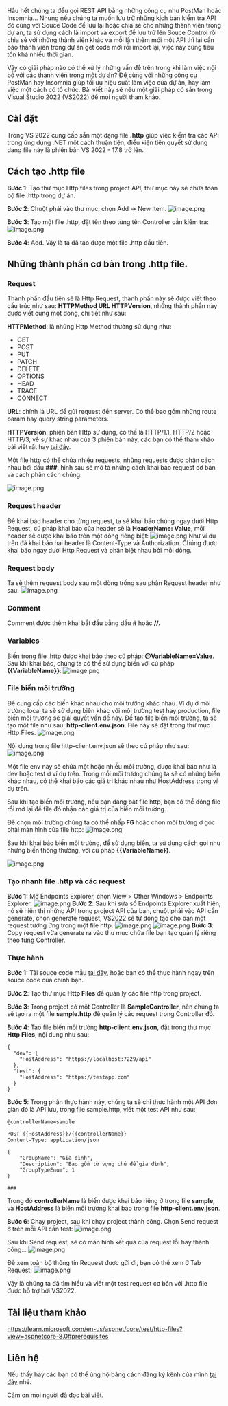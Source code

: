 Hầu hết chúng ta đều gọi REST API bằng những công cụ như PostMan hoặc Insomnia... 
Nhưng nếu chúng ta muốn lưu trữ những kịch bản kiểm tra API đó cùng với Souce Code để lưu lại hoặc chia sẻ cho những thành viên trong dự án, ta sử dụng cách là import và export để lưu trữ lên Souce Control rồi chia sẻ với những thành viên khác và mỗi lần thêm mới một API thì lại cần báo thành viên trong dự án get code mới rồi import lại, việc này cũng tiêu tốn khá nhiều thời gian.

Vậy có giải pháp nào có thể xử lý những vấn đề trên trong khi làm việc nội bộ với các thành viên trong một dự án? Để cùng với những công cụ PostMan hay  Insomnia giúp tối ưu hiệu suất làm việc của dự án, hay làm việc một cách có tổ chức. Bài viết này sẽ nêu một giải pháp có sẵn trong Visual Studio 2022 (VS2022) để mọi người tham khảo.

## Cài đặt

Trong VS 2022 cung cấp sẵn một dạng file **.http** giúp việc kiểm tra các API trong ứng dụng .NET một cách thuận tiện, điều kiện tiên quyết sử dụng dạng file này là phiên bản VS 2022 - 17.8 trở lên.

## Cách tạo .http file
**Bước 1**: Tạo thư mục Http files trong project API, thư mục này sẽ chứa toàn bộ file .http trong dự án.

**Bước 2**: Chuột phải vào thư mục, chọn Add -> New Item.
![image.png](https://images.viblo.asia/49e51235-6f5e-4b59-b93a-f57be6b860fd.png)

**Bước 3**: Tạo một file .http, đặt tên theo từng tên Controller cần kiểm tra:
![image.png](https://images.viblo.asia/e17f1ad0-52cd-4b17-b49e-e43534fb1870.png)

**Bước 4**: Add. Vậy là ta đã tạo được một file .http đầu tiên.

## Những thành phần cơ bản trong .http file.
### Request
Thành phần đầu tiên sẽ là Http Request, thành phần này sẽ được viết theo cấu trúc như sau:
**HTTPMethod URL HTTPVersion**, những thành phần này được viết cùng một dòng, chi tiết như sau:

**HTTPMethod**: là những Http Method thường sử dụng như:
* GET
* POST
* PUT
* PATCH
* DELETE
* OPTIONS
* HEAD
* TRACE
* CONNECT

**URL**: chính là URL để gửi request đến server. Có thể bao gồm những route param hay query string parameters.

**HTTPVersion**: phiên bản Http sử dụng, có thể là HTTP/1.1, HTTP/2 hoặc HTTP/3, về sự khác nhau của 3 phiên bản này, các bạn có thể tham khảo bài viết rất hay [tại đây](https://viblo.asia/p/mit-dac-va-biet-tuot-noi-ve-toc-do-mang-va-su-tien-hoa-cua-http-tu-http1-http2-http3-5pPLk9Gn4RZ).

Một file http có thể chứa nhiều requests, những requests được phân cách nhau bởi dấu **###**, hình sau sẽ mô tả những cách khai báo request cơ bản và cách phân cách chúng:

![image.png](https://images.viblo.asia/f0a8206d-6dbd-4ae1-9f97-e92a83a56a52.png)

### Request header
Để khai báo header cho từng request, ta sẽ khai báo chúng ngay dưới Http Request, cú pháp khai báo của header sẽ là **HeaderName: Value**, mỗi header sẽ được khai báo trên một dòng riêng biệt:
![image.png](https://images.viblo.asia/7e7a7b5e-2f0b-470a-a87d-717bfc0f2576.png)
Như ví dụ trên đã khai báo hai header là Content-Type và Authorization. Chúng được khai báo ngay dưới Http Request và phân biệt nhau bởi mỗi dòng.

### Request body
Ta sẽ thêm request body sau một dòng trống sau phần Request header như sau:
![image.png](https://images.viblo.asia/d8d7def0-3f4a-4f04-81bd-b64b653ea3a2.png)

### Comment
Comment được thêm khai bắt đầu bằng dấu **#** hoặc **//.**

### Variables
Biến trong file .http được khai báo theo cú pháp: **@VariableName=Value**. Sau khi khai báo, chúng ta có thể sử dụng biến với cú pháp **{{VariableName}}**:
![image.png](https://images.viblo.asia/1b0d6f6b-9d2b-415f-ae34-e854e9069abf.png)

### File biến môi trường
Để cung cấp các biến khác nhau cho môi trường khác nhau. Ví dụ ở môi trường local ta sẽ sử dụng biến khác với môi trường test hay production, file biến môi trường sẽ giải quyết vấn đề này. Để tạo file biến môi trường, ta sẽ tạo một file như sau: **http-client.env.json**. File này sẽ đặt trong thư mục Http Files.
![image.png](https://images.viblo.asia/69ff77c8-3ba8-489f-87de-824964b9a208.png)

Nội dung trong file http-client.env.json sẽ theo cú pháp như sau:
![image.png](https://images.viblo.asia/3b917a0c-13a8-4468-8a4b-a2de1bbf03d1.png)

Một file env này sẽ chứa một hoặc nhiều môi trường, được khai báo như là dev hoặc test ở ví dụ trên.
Trong mỗi môi trường chúng ta sẽ có những biến khác nhau, có thể khai báo các giá trị khác nhau như HostAddress trong ví dụ trên.

Sau khi tạo biến môi trường, nếu bạn đang bật file http, bạn có thể đóng file rồi mở lại để file đó nhận các giá trị của biến môi trường.

Để chọn môi trường chúng ta có thể nhấp **F6** hoặc chọn môi trường ở góc phải màn hình của file http:
![image.png](https://images.viblo.asia/aee2e663-15fe-4912-9123-ead61a58afa1.png)

Sau khi khai báo biến môi trường, để sử dụng biến, ta sử dụng cách gọi như những biến thông thường, với cú pháp **{{VariableName}}**.

![image.png](https://images.viblo.asia/b98f6829-1672-4999-b55a-a8549224904e.png)

### Tạo nhanh file .http và các request
**Bước 1:** Mở Endpoints Explorer, chọn View > Other Windows > Endpoints Explorer.
![image.png](https://images.viblo.asia/de797d15-d216-42de-8697-96330ce7fc32.png)
**Bước 2**: Sau khi sửa sổ Endpoints Explorer xuất hiện, nó sẽ hiển thị những API trong project API của bạn, chuột phải vào API cần generate, chọn generate request, VS2022  sẽ tự động tạo cho bạn một request tương ứng trong một file http.
![image.png](https://images.viblo.asia/bcb94edb-86df-4115-97fb-6912e9838e9d.png)
![image.png](https://images.viblo.asia/46e69148-7e36-4dd2-a057-f21a3462d184.png)
**Bước 3**: Copy request vừa generate ra vào thư mục chứa file bạn tạo quản lý riêng theo từng Controller.

### Thực hành
**Bước 1:** Tải souce code mẫu [tại đây](https://github.com/HoangCaoPhi/Sample_Project/tree/main/Sample), hoặc bạn có thể thực hành ngay trên souce code của chính bạn.

**Bước 2**: Tạo thư mục **Http Files** để quản lý các file http trong project.

**Bước 3**: Trong project có một Controller là **SampleController**, nên chúng ta sẽ tạo ra một file **sample.http** để quản lý các request trong Controller đó.

**Bước 4**: Tạo file biến môi trường **http-client.env.json**, đặt trong thư mục **Http Files**, nội dung như sau:
```
{
  "dev": {
    "HostAddress": "https://localhost:7229/api"
  },
  "test": {
    "HostAddress": "https://testapp.com"
  }
}
```

**Bước 5**: Trong phần thực hành này, chúng ta sẽ chỉ thực hành một API đơn giản đó là API lưu, trong file sample.http, viết một test API như sau:
```
@controllerName=sample

POST {{HostAddress}}/{{controllerName}}
Content-Type: application/json

{
    "GroupName": "Gia đình",
    "Description": "Bao gồm từ vựng chủ đề gia đình",
    "GroupTypeEnum": 1
}

###
```

Trong đó **controllerName** là biến được khai báo riêng ở trong file **sample**, và **HostAddress** là biến môi trường khai báo trong file **http-client.env.json**.

**Bước 6**: Chạy project, sau khi chạy project thành công. Chọn Send request ở trên mỗi API cần test:
![image.png](https://images.viblo.asia/3b7445dc-baec-434a-bd11-6898e3c7f546.png)

Sau khi Send request, sẽ có màn hình kết quả của request lỗi hay thành công...
![image.png](https://images.viblo.asia/b0d39ebe-f0e9-4267-b6eb-7a85705928b3.png)

Để xem toàn bộ thông tin Request được gửi đi, bạn có thể xem ở Tab Request:
![image.png](https://images.viblo.asia/58350219-bf47-4584-bfb2-99d244b053f1.png)

Vậy là chúng ta đã tìm hiểu và viết một test request cơ bản với .http file được hỗ trợ bởi VS2022.

## Tài liệu tham khảo
https://learn.microsoft.com/en-us/aspnet/core/test/http-files?view=aspnetcore-8.0#prerequisites

## Liên hệ
Nếu thấy hay các bạn có thể ủng hộ  bằng cách đăng ký kênh của mình [tại đây](https://www.youtube.com/@tienganhvalaptrinh) nhé.

Cảm ơn mọi người đã đọc bài viết.
